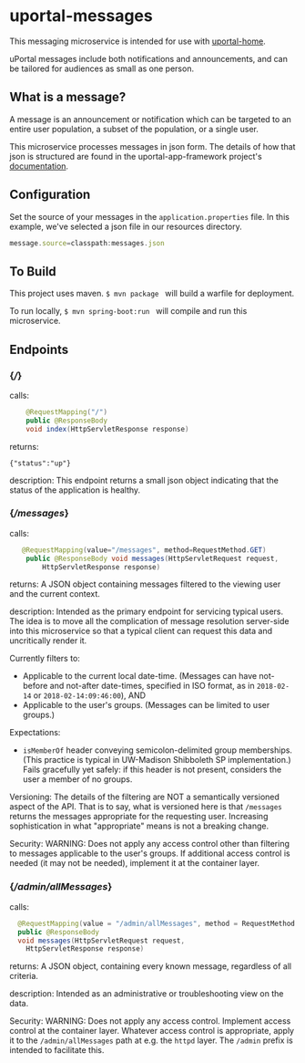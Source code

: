 # uportal-messages

This messaging microservice is intended for use with [uportal-home](https://github.com/uPortal-Project/uportal-home).

uPortal messages include both notifications and announcements, and can be tailored for audiences as small as one person. 

## What is a message?

A message is an announcement or notification which can be targeted to an entire user population, a subset of the population, or a single user. 

This microservice processes messages in json form. The details of how that json is structured are found in the uportal-app-framework project's [documentation](https://github.com/uPortal-Project/uportal-app-framework/blob/master/docs/messaging-implementation.md). 

## Configuration

Set the source of your messages in the ``application.properties`` file. In this example, we've selected a json file in our resources directory. 
``` javascript
message.source=classpath:messages.json
```

## To Build

This project uses maven. ```$ mvn package ``` will build a warfile for deployment. 

To run locally, ```$ mvn spring-boot:run ``` will compile and run this microservice. 

## Endpoints



### {*/*}

calls:
```java 
    @RequestMapping("/")
    public @ResponseBody
    void index(HttpServletResponse response)   
```
returns:

```
{"status":"up"}
```
description:
This endpoint returns a small json object indicating that the status of the application is healthy. 

### {*/messages*}

calls:
``` java
   @RequestMapping(value="/messages", method=RequestMethod.GET)
    public @ResponseBody void messages(HttpServletRequest request,
        HttpServletResponse response) 
```
returns:
A JSON object containing messages filtered to the viewing user and the current context.

description:
Intended as the primary endpoint for servicing typical users. The idea is to move all the complication of message 
resolution server-side into this microservice so that a typical client can request this data and uncritically render it.

Currently filters to:

+ Applicable to the current local date-time. (Messages can have not-before and not-after date-times,
specified in ISO format, as in `2018-02-14` or `2018-02-14:09:46:00`), AND
+ Applicable to the user's groups. (Messages can be limited to user groups.)

Expectations:

+ `isMemberOf` header conveying semicolon-delimited group memberships. (This practice is typical in UW-Madison 
Shibboleth SP implementation.) Fails gracefully yet safely: if this header is not present, considers the user a member 
of no groups.

Versioning:
The details of the filtering are NOT a semantically versioned aspect of the API. That is to say, what is versioned
here is that `/messages` returns the messages appropriate for the requesting user. Increasing sophistication in what 
"appropriate" means is not a breaking change.

Security:
WARNING: Does not apply any access control other than filtering to messages applicable to the user's groups. If 
additional access control is needed (it may not be needed), implement it at the container layer. 

### {*/admin/allMessages*}
calls:
``` java
  @RequestMapping(value = "/admin/allMessages", method = RequestMethod.GET)
  public @ResponseBody
  void messages(HttpServletRequest request,
    HttpServletResponse response)
```

returns:
A JSON object, containing every known message, regardless of all criteria. 

description:
Intended as an administrative or troubleshooting view on the data.

Security:
WARNING: Does not apply any access control. Implement access control at the container layer. Whatever access control
is appropriate, apply it to the `/admin/allMessages` path at e.g. the `httpd` layer. The `/admin` prefix is intended to facilitate this.
